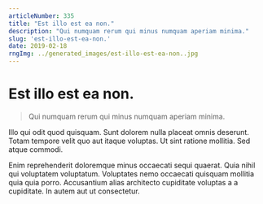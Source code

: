 ```yaml
---
articleNumber: 335
title: "Est illo est ea non."
description: "Qui numquam rerum qui minus numquam aperiam minima."
slug: 'est-illo-est-ea-non.'
date: 2019-02-18
rngImg: ../generated_images/est-illo-est-ea-non..jpg
---
```


# Est illo est ea non.

> Qui numquam rerum qui minus numquam aperiam minima.

Illo qui odit quod quisquam. Sunt dolorem nulla placeat omnis deserunt. Totam tempore velit quo aut itaque voluptas. Ut sint ratione mollitia. Sed atque commodi.
 Enim reprehenderit doloremque minus occaecati sequi quaerat. Quia nihil qui voluptatem voluptatum. Voluptates nemo occaecati quisquam mollitia quia quia porro. Accusantium alias architecto cupiditate voluptas a a cupiditate. In autem aut ut consectetur.
